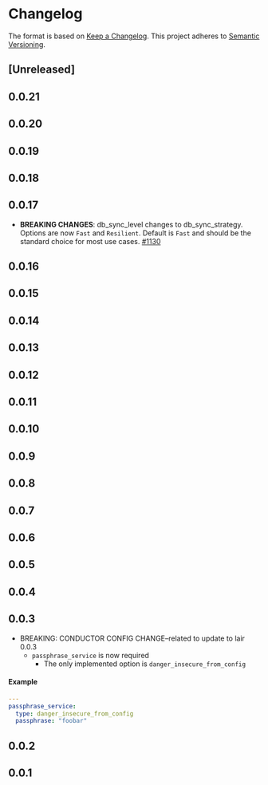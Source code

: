 # Changelog

The format is based on [Keep a Changelog](https://keepachangelog.com/en/1.0.0/). This project adheres to [Semantic Versioning](https://semver.org/spec/v2.0.0.html).

## \[Unreleased\]

## 0.0.21

## 0.0.20

## 0.0.19

## 0.0.18

## 0.0.17

- **BREAKING CHANGES**: db\_sync\_level changes to db\_sync\_strategy. Options are now `Fast` and `Resilient`. Default is `Fast` and should be the standard choice for most use cases. [\#1130](https://github.com/holochain/holochain/pull/1130)

## 0.0.16

## 0.0.15

## 0.0.14

## 0.0.13

## 0.0.12

## 0.0.11

## 0.0.10

## 0.0.9

## 0.0.8

## 0.0.7

## 0.0.6

## 0.0.5

## 0.0.4

## 0.0.3

- BREAKING: CONDUCTOR CONFIG CHANGE–related to update to lair 0.0.3
  - `passphrase_service` is now required
    - The only implemented option is `danger_insecure_from_config`

#### Example

``` yaml
---
passphrase_service:
  type: danger_insecure_from_config
  passphrase: "foobar"
```

## 0.0.2

## 0.0.1
